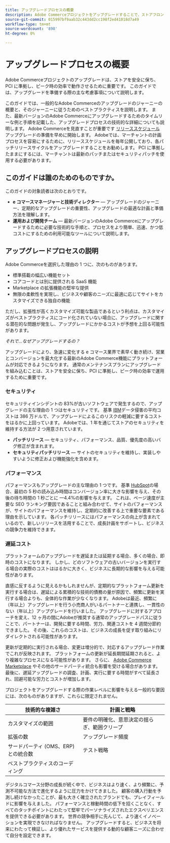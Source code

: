 ```yaml
---
title: アップグレードプロセスの概要
description: Adobe Commerceプロジェクトをアップグレードすることで、ストアフロントの安全性と効率的な運用を維持する方法について説明します。
source-git-commit: 015997bf9aab32c443dd2cc198f2ed41018d7a49
workflow-type: tm+mt
source-wordcount: '898'
ht-degree: 0%

---
```



# アップグレードプロセスの概要

Adobe Commerceプロジェクトのアップグレードは、ストアを安全に保ち、PCI に準拠し、ピーク時の効率で動作させるために重要です。 このガイドでは、アップグレードを準備する際の主な考慮事項について説明します。

このガイドでは、一般的なAdobe Commerceのアップグレードのジャーニーの概要と、そのジャーニーに従うためのベストプラクティスを説明します。 また、最新バージョンのAdobe Commerceにアップグレードするためのタイムリーな例と手順を記載した、アップグレードプロセスの技術的な詳細についても説明します。 Adobe Commerceを見直すことが重要です [リリーススケジュール](../release/schedule.md) アップグレードの準備を早めに開始します。 Adobeでは、マーチャントの計画プロセスを容易にするために、リリーススケジュールを毎年公開しており、各パッチリリースサイクルをアップグレードすることをお勧めします。 PCI に準拠したままにするには、マーチャントは最新のパッチまたはセキュリティパッチを使用する必要があります。

## このガイドは誰のためのものですか。

このガイドの対象読者は次のとおりです。

- **e コマースマネージャーと技術ディレクター** — アップグレードのジャーニー、定期的なアップグレードの重要性、アップグレードの最適な計画と準備方法を理解します。
- **運用および開発チーム** — 最新バージョンのAdobe Commerceにアップグレードするために必要な技術的な手順と、プロセスをより簡単、迅速、かつ低コストにするための利用可能なツールについて説明します。

## アップグレードプロセスの説明

Adobe Commerceを選択した理由の 1 つに、次のものがあります。

- 標準搭載の幅広い機能セット
- コアコードとは別に提供される SaaS 機能
- Marketplace の拡張機能の堅牢な提供
- 無限の柔軟性を実現し、ビジネスや顧客のニーズに最適に応じてサイトをカスタマイズできる独自の機能

ただし、拡張性が高くカスタマイズ可能な製品であるという利点は、カスタマイズがベストプラクティスにコード化されていない場合に、アップグレードに関する潜在的な問題が発生し、アップグレードにかかるコストが予想を上回る可能性があります。

_それで…なぜアップグレードするの？_

アップグレードにより、急速に変化する e コマース業界で素早く動き続け、営業とコンバージョンを最大化する最新のAdobe Commerce機能にプラットフォームが対応できるようになります。 通常のメンテナンスプランにアップグレードを組み込むことは、ストアを安全に保ち、PCI に準拠し、ピーク時の効率で運用するために重要です。

### セキュリティ

セキュリティインシデントの 83%が古いソフトウェアで発生するので、アップグレードの主な理由の 1 つはセキュリティです。 基準 [IBM](https://www.ibm.com/reports/data-breach)データ侵害の平均コストは 386 万ドルで、アップグレードによるこのリスクの軽減に要するコストをはるかに上回っています。 Adobeでは、1 年を通じてストアのセキュリティを維持する方法が 2 つ用意されています。

- **パッチリリース** — セキュリティ、パフォーマンス、品質、優先度の高いバグ修正が含まれます。
- **セキュリティパッチリリース** — サイトのセキュリティを維持し、実装しやすいように修正および機能強化を含めます。

### パフォーマンス

パフォーマンスもアップグレードの主な理由の 1 つです。 基準 [HubSpot](https://blog.hubspot.com/marketing/page-load-time-conversion-rates)の場合、最初の 5 秒の読み込み時間はコンバージョン率に大きな影響を与え、その後の待ち時間の 1 秒ごとに —4.4%の影響を与えます。 これは、ページ速度が主要な SEO ランキング要因であることと組み合わせて、サイトのパフォーマンスが、サイトのパフォーマンスを維持し、定期的に改善する上で重要な要素である理由を示しています。 各パッチリリースにはパフォーマンスの向上が含まれているので、新しいリリースを活用することで、成長計画をサポートし、ビジネスの競争力を維持できます。

### 遅延コスト

プラットフォームのアップグレードを遅延または延期する場合、多くの場合、即時のコストになります。 しかし、どのソフトウェアの古いバージョンを実行する場合の実際のコストははるかに大きく、ビジネスに長期的な影響を与える可能性があります。

直感に反するように見えるかもしれませんが、定期的なプラットフォーム更新を実行する場合は、遅延による累積的な技術的債務の量が原因で、頻繁に更新を実行する場合よりも、全体的な作業が少なくなります。 Adobeは最近、頻繁に（年以上）アップグレードを行う小売商人がいるパートナーと連携し、一貫性のない（年以上）アップグレードを行いました。 アップグレードに対するアプローチを変え、12 ヶ月の間にAdobeが推奨する通常のアップグレードパスに従うことで、パートナーは、開発に要する時間、労力、関連コストを 4 週間分節約できました。 その後、これらのコストは、ビジネスの成長を促す取り組みにリダイレクトされる可能性があります。

更新が定期的に実行される場合、変更は増分的で、対応するアップグレード作業でこれが反映されます。 プラットフォームの更新が延長期間延期されると、より複雑なプロセスになる可能性があります。 さらに、 [Adobe Commerce Marketplace](https://marketplace.magento.com/) やその他のサードパーティ統合も影響を受ける場合があります。 最後に、遅延アップグレードの調査、計画、実行に要する時間がすべて延長され、回避可能な労力とコストが増加します。

プロジェクトをアップグレードする際の作業レベルに影響を与える一般的な要因には、次のものがありますが、これらに限定されません。

| 技術的な複雑さ | 計画と戦略 |
|-----------------------------------------------------------|--------------------------------------------------------------|
| カスタマイズの範囲 | 要件の明確化、意思決定の揺らぎ、範囲クリープ |
| 拡張の数 | アップグレード頻度 |
| サードパーティ (OMS、ERP) との統合数 | テスト戦略 |
| ベストプラクティスのコーディング |  |

デジタルコマース分野の成長が続く中で、ビジネスはより速く、より頻繁に、予測不可能な方法で進化するように圧力をかけてきました。 顧客の購入行動を予測し続けなかったことが、最も大きく確立されたブランドでも、プレイフィールドに影響を与えました。 パフォーマンスと稼動時間の低下を招くことなく、すべてのタッチポイントにわたって堅牢でパーソナライズされたエクスペリエンスを提供できる必要があります。 世界の競争相手に先んじて、より速くイノベーションを実現できなければなりません。 アップグレードすると、ビジネスを将来にわたって検証し、より優れたサービスを提供する動的な顧客ニーズに合わせて自分を設定できます。
